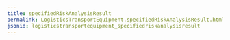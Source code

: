 ```yaml
---
title: specifiedRiskAnalysisResult
permalink: LogisticsTransportEquipment.specifiedRiskAnalysisResult.html
jsonid: logisticstransportequipment_specifiedriskanalysisresult
---
```

